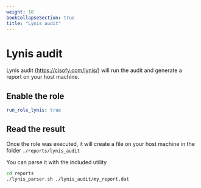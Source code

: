 ```yaml
---
weight: 10
bookCollapseSection: true
title: "Lynis audit"
---
```


# Lynis audit

Lynis audit (https://cisofy.com/lynis/) will run the audit and generate a report on your host machine.


## Enable the role
``` yaml
run_role_lynis: true

```

## Read the result
Once the role was executed, it will create a file on your host machine in the folder `./reports/lynis_audit`

You can parse it with the included utility 

```bash
cd reports
./lynis_parser.sh ./lynis_audit/my_report.dat

```